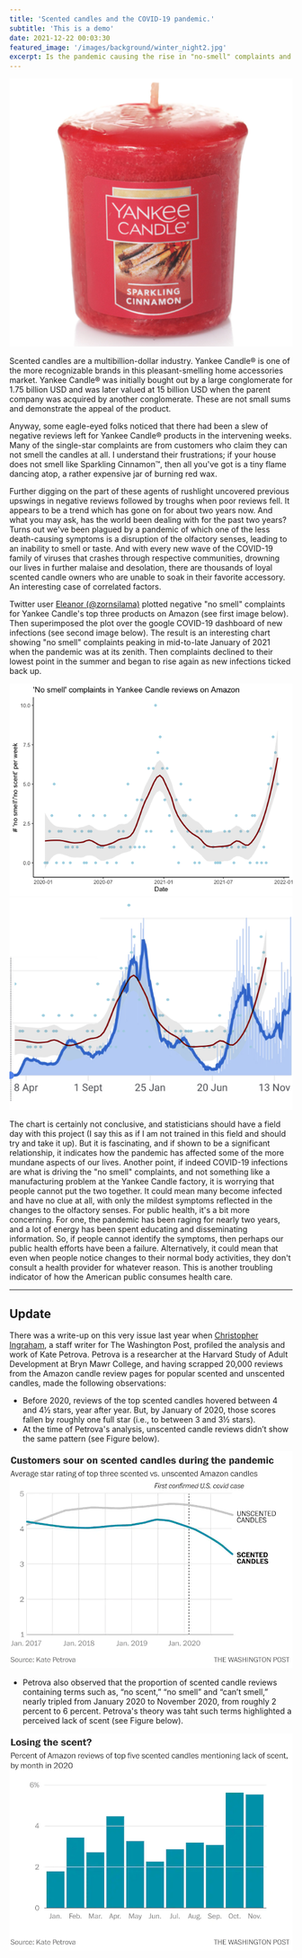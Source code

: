 ```yaml
---
title: 'Scented candles and the COVID-19 pandemic.'
subtitle: 'This is a demo'
date: 2021-12-22 00:03:30
featured_image: '/images/background/winter_night2.jpg'
excerpt: Is the pandemic causing the rise in "no-smell" complaints and product reviews? What I don't know will shock me; more at 11
---
```


![](/images/blog_images/2021-12-22-Yankee.png)

Scented candles are a multibillion-dollar industry. Yankee Candle&reg; is one of the more recognizable brands in this pleasant-smelling home accessories market. Yankee Candle&reg; was initially bought out by a large conglomerate for 1.75 billion USD and was later valued at 15 billion USD when the parent company was acquired by another conglomerate. These are not small sums and demonstrate the appeal of the product. 

Anyway, some eagle-eyed folks noticed that there had been a slew of negative reviews left for Yankee Candle&reg; products in the intervening weeks. Many of the single-star complaints are from customers who claim they can not smell the candles at all. I understand their frustrations; if your house does not smell like Sparkling Cinnamon&trade;, then all you've got is a tiny flame dancing atop, a rather expensive jar of burning red wax.

Further digging on the part of these agents of rushlight uncovered previous upswings in negative reviews followed by troughs when poor reviews fell. It appears to be a trend which has gone on for about two years now. And what you may ask, has the world been dealing with for the past two years? Turns out we've been plagued by a pandemic of which one of the less death-causing symptoms is a disruption of the olfactory senses, leading to an inability to smell or taste. And with every new wave of the COVID-19 family of viruses that crashes through respective communities, drowning our lives in further malaise and desolation, there are thousands of loyal scented candle owners who are unable to soak in their favorite accessory. An interesting case of correlated factors. 

Twitter user [Eleanor (@zornsilama)](https://twitter.com/zornsllama/status/1473575508784955394?s=21) plotted negative "no smell" complaints for Yankee Candle's top three products on Amazon (see first image below). Then superimposed the plot over the google COVID-19 dashboard of new infections (see second image below). The result is an interesting chart showing "no smell" complaints peaking in mid-to-late January of 2021 when the pandemic was at its zenith. Then complaints declined to their lowest point in the summer and began to rise again as new infections ticked back up.

<div class="gallery" data-columns="1">
	<img src="/images/blog_images/2021-12-22-Yankee2.png">
	<img src="/images/blog_images/2021-12-22-Yankee3.png">
</div>

The chart is certainly not conclusive, and statisticians should have a field day with this project (I say this as if I am not trained in this field and should try and take it up). But it is fascinating, and if shown to be a significant relationship, it indicates how the pandemic has affected some of the more mundane aspects of our lives. Another point, if indeed COVID-19 infections are what is driving the "no smell" complaints, and not something like a manufacturing problem at the Yankee Candle factory, it is worrying that people cannot put the two together. It could mean many become infected and have no clue at all, with only the mildest symptoms reflected in the changes to the olfactory senses. For public health, it's a bit more concerning. For one, the pandemic has been raging for nearly two years, and a lot of energy has been spent educating and disseminating information. So, if people cannot identify the symptoms, then perhaps our public health efforts have been a failure. Alternatively, it could mean that even when people notice changes to their normal body activities, they don't consult a health provider for whatever reason. This is another troubling indicator of how the American public consumes health care.

---
## Update

There was a write-up on this very issue last year when [Christopher Ingraham](https://www.washingtonpost.com/business/2020/12/01/covid-scented-candle-reviews/), a staff writer for The Washington Post, profiled the analysis and work of  Kate Petrova. Petrova is a researcher at the Harvard Study of Adult Development at Bryn Mawr College, and having scrapped 20,000 reviews from the Amazon candle review pages for popular scented and unscented candles, made the following observations:

* Before 2020, reviews of the top scented candles hovered between 4 and 4½ stars, year after year. But, by January of 2020, those scores fallen by roughly one full star (i.e., to between 3 and 3½ stars).
* At the time of Petrova's analysis, unscented candle reviews didn’t show the same pattern (see Figure below).


![](/images/blog_images/2021-12-22-Yankee4.png)

* Petrova also observed that the proportion of scented candle reviews containing terms such as, “no scent,” “no smell” and “can’t smell,” nearly tripled from January 2020 to November 2020, from roughly 2 percent to 6 percent. Petrova's theory was taht such terms highlighted a perceived lack of scent (see Figure below). 

![](/images/blog_images/2021-12-22-Yankee5.png)
